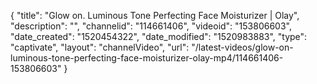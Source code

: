 {
    "title": "Glow on. Luminous Tone Perfecting Face Moisturizer | Olay",
    "description": "",
    "channelid": "114661406",
    "videoid": "153806603",
    "date_created": "1520454322",
    "date_modified": "1520983883",
    "type": "captivate",
    "layout": "channelVideo",
    "url": "\/latest-videos\/glow-on-luminous-tone-perfecting-face-moisturizer-olay-mp4\/114661406-153806603"
}